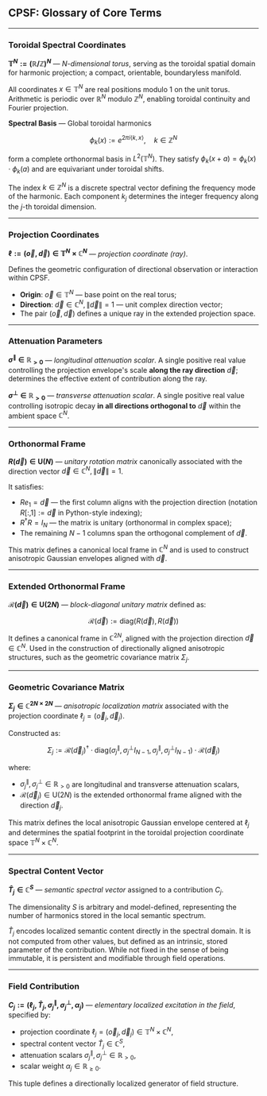 ## CPSF: Glossary of Core Terms

---

### Toroidal Spectral Coordinates

**$\mathbb{T}^N := (\mathbb{R} / \mathbb{Z})^N$** — *N-dimensional torus*, serving as the toroidal spatial domain for harmonic projection; a compact, orientable, boundaryless manifold.

All coordinates $x \in \mathbb{T}^N$ are real positions modulo 1 on the unit torus. Arithmetic is periodic over $\mathbb{R}^N$ modulo $\mathbb{Z}^N$, enabling toroidal continuity and Fourier projection.

**Spectral Basis** — Global toroidal harmonics

$$
\phi_k(x) := e^{2\pi i \langle k, x \rangle}, \quad k \in \mathbb{Z}^N
$$

form a complete orthonormal basis in $L^2(\mathbb{T}^N)$. They satisfy $\phi_k(x + a) = \phi_k(x) \cdot \phi_k(a)$ and are equivariant under toroidal shifts.

The index $k \in \mathbb{Z}^N$ is a discrete spectral vector defining the frequency mode of the harmonic. Each component $k_j$ determines the integer frequency along the $j$-th toroidal dimension.

---

### Projection Coordinates

**$\ell := (\vec{o}, \vec{d}) \in \mathbb{T}^N \times \mathbb{C}^N$** — *projection coordinate (ray)*.

Defines the geometric configuration of directional observation or interaction within CPSF.

* **Origin**: $\vec{o} \in \mathbb{T}^N$ — base point on the real torus;
* **Direction**: $\vec{d} \in \mathbb{C}^N, \|\vec{d}\| = 1$ — unit complex direction vector;
* The pair $(\vec{o}, \vec{d})$ defines a unique ray in the extended projection space.

---

### Attenuation Parameters

**$\sigma^{\parallel} \in \mathbb{R}_{>0}$** — *longitudinal attenuation scalar*.
A single positive real value controlling the projection envelope's scale **along the ray direction** $\vec{d}$; determines the effective extent of contribution along the ray.

**$\sigma^{\perp} \in \mathbb{R}_{>0}$** — *transverse attenuation scalar*.
A single positive real value controlling isotropic decay **in all directions orthogonal to** $\vec{d}$ within the ambient space $\mathbb{C}^N$.

---

### Orthonormal Frame

**$R(\vec{d}) \in \mathrm{U}(N)$** — *unitary rotation matrix* canonically associated with the direction vector $\vec{d} \in \mathbb{C}^N, \| \vec{d} \| = 1$.

It satisfies:

* $R e_1 = \vec{d}$ — the first column aligns with the projection direction (notation $R[:,1] := \vec{d}$ in Python-style indexing);
* $R^\dagger R = I_N$ — the matrix is unitary (orthonormal in complex space);
* The remaining $N - 1$ columns span the orthogonal complement of $\vec{d}$.

This matrix defines a canonical local frame in $\mathbb{C}^N$ and is used to construct anisotropic Gaussian envelopes aligned with $\vec{d}$.

---

### Extended Orthonormal Frame

**$\mathcal{R}(\vec{d}) \in \mathrm{U}(2N)$** — *block-diagonal unitary matrix* defined as:

$$
\mathcal{R}(\vec{d}) := \mathrm{diag}(R(\vec{d}), R(\vec{d}))
$$

It defines a canonical frame in $\mathbb{C}^{2N}$, aligned with the projection direction $\vec{d} \in \mathbb{C}^N$. Used in the construction of directionally aligned anisotropic structures, such as the geometric covariance matrix $\Sigma_j$.

---

### Geometric Covariance Matrix

**$\Sigma_j \in \mathbb{C}^{2N \times 2N}$** — *anisotropic localization matrix* associated with the projection coordinate $\ell_j = (\vec{o}_j, \vec{d}_j)$.

Constructed as:

$$
\Sigma_j := \mathcal{R}(\vec{d}_j)^\dagger \cdot
\mathrm{diag}( 
\sigma_j^{\parallel}, \sigma_j^{\perp} I_{N-1},
\sigma_j^{\parallel}, \sigma_j^{\perp} I_{N-1} 
) \cdot \mathcal{R}(\vec{d}_j)
$$

where:

* $\sigma_j^{\parallel}, \sigma_j^{\perp} \in \mathbb{R}_{>0}$ are longitudinal and transverse attenuation scalars,
* $\mathcal{R}(\vec{d}_j) \in \mathrm{U}(2N)$ is the extended orthonormal frame aligned with the direction $\vec{d}_j$.

This matrix defines the local anisotropic Gaussian envelope centered at $\ell_j$ and determines the spatial footprint in the toroidal projection coordinate space $\mathbb{T}^N \times \mathbb{C}^N$.

---

### Spectral Content Vector

**$\hat{T}_j \in \mathbb{C}^S$** — *semantic spectral vector* assigned to a contribution $C_j$.

The dimensionality $S$ is arbitrary and model-defined, representing the number of harmonics stored in the local semantic spectrum.

$\hat{T}_j$ encodes localized semantic content directly in the spectral domain. It is not computed from other values, but defined as an intrinsic, stored parameter of the contribution. While not fixed in the sense of being immutable, it is persistent and modifiable through field operations.

---

### Field Contribution

**$C_j := (\ell_j, \hat{T}_j, \sigma_j^{\parallel}, \sigma_j^{\perp}, \alpha_j)$** — *elementary localized excitation in the field*, specified by:

* projection coordinate $\ell_j = (\vec{o}_j, \vec{d}_j) \in \mathbb{T}^N \times \mathbb{C}^N$,
* spectral content vector $\hat{T}_j \in \mathbb{C}^S$,
* attenuation scalars $\sigma_j^{\parallel}, \sigma_j^{\perp} \in \mathbb{R}_{>0}$,
* scalar weight $\alpha_j \in \mathbb{R}_{\ge 0}$.

This tuple defines a directionally localized generator of field structure.
